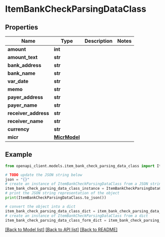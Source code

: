 # ItemBankCheckParsingDataClass


## Properties

Name | Type | Description | Notes
------------ | ------------- | ------------- | -------------
**amount** | **int** |  | 
**amount_text** | **str** |  | 
**bank_address** | **str** |  | 
**bank_name** | **str** |  | 
**var_date** | **str** |  | 
**memo** | **str** |  | 
**payer_address** | **str** |  | 
**payer_name** | **str** |  | 
**receiver_address** | **str** |  | 
**receiver_name** | **str** |  | 
**currency** | **str** |  | 
**micr** | [**MicrModel**](MicrModel.md) |  | 

## Example

```python
from openapi_client.models.item_bank_check_parsing_data_class import ItemBankCheckParsingDataClass

# TODO update the JSON string below
json = "{}"
# create an instance of ItemBankCheckParsingDataClass from a JSON string
item_bank_check_parsing_data_class_instance = ItemBankCheckParsingDataClass.from_json(json)
# print the JSON string representation of the object
print(ItemBankCheckParsingDataClass.to_json())

# convert the object into a dict
item_bank_check_parsing_data_class_dict = item_bank_check_parsing_data_class_instance.to_dict()
# create an instance of ItemBankCheckParsingDataClass from a dict
item_bank_check_parsing_data_class_form_dict = item_bank_check_parsing_data_class.from_dict(item_bank_check_parsing_data_class_dict)
```
[[Back to Model list]](../README.md#documentation-for-models) [[Back to API list]](../README.md#documentation-for-api-endpoints) [[Back to README]](../README.md)


